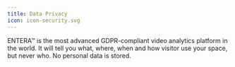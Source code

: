```yaml
---
title: Data Privacy
icon: icon-security.svg
---
```


ENTERA™ is the most advanced GDPR-compliant video analytics platform in the world. It will tell you what, where, when and how visitor use your space, but never who. No personal data is stored.